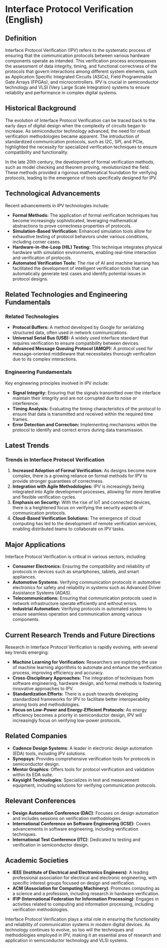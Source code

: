 # Interface Protocol Verification (English)

## Definition

Interface Protocol Verification (IPV) refers to the systematic process of ensuring that the communication protocols between various hardware components operate as intended. This verification process encompasses the assessment of data integrity, timing, and functional correctness of the protocols that govern interactions among different system elements, such as Application Specific Integrated Circuits (ASICs), Field Programmable Gate Arrays (FPGAs), and microcontrollers. IPV is crucial in semiconductor technology and VLSI (Very Large Scale Integration) systems to ensure reliability and performance in complex digital systems.

## Historical Background

The evolution of Interface Protocol Verification can be traced back to the early days of digital design when the complexity of circuits began to increase. As semiconductor technology advanced, the need for robust verification methodologies became apparent. The introduction of standardized communication protocols, such as I2C, SPI, and PCIe, highlighted the necessity for specialized verification techniques to ensure compatibility and functionality.

In the late 20th century, the development of formal verification methods, such as model checking and theorem proving, revolutionized the field. These methods provided a rigorous mathematical foundation for verifying protocols, leading to the emergence of tools specifically designed for IPV.

## Technological Advancements

Recent advancements in IPV technologies include:

- **Formal Methods:** The application of formal verification techniques has become increasingly sophisticated, leveraging mathematical abstractions to prove correctness properties of protocols.
- **Simulation-Based Verification:** Enhanced simulation tools allow for exhaustive testing of protocol behaviors under various conditions, including corner cases.
- **Hardware-in-the-Loop (HIL) Testing:** This technique integrates physical hardware with simulation environments, enabling real-time interaction and verification of protocols.
- **Automated Verification Tools:** The rise of AI and machine learning has facilitated the development of intelligent verification tools that can automatically generate test cases and identify potential issues in protocol designs.

## Related Technologies and Engineering Fundamentals

### Related Technologies

- **Protocol Buffers:** A method developed by Google for serializing structured data, often used in network communications.
- **Universal Serial Bus (USB):** A widely used interface standard that requires verification to ensure compatibility between devices.
- **Advanced Message Queuing Protocol (AMQP):** A protocol used for message-oriented middleware that necessitates thorough verification due to its complex interactions.

### Engineering Fundamentals

Key engineering principles involved in IPV include:

- **Signal Integrity:** Ensuring that the signals transmitted over the interface maintain their integrity and are not corrupted due to noise or interference.
- **Timing Analysis:** Evaluating the timing characteristics of the protocol to ensure that data is transmitted and received within the required time frames.
- **Error Detection and Correction:** Implementing mechanisms within the protocol to identify and correct errors during data transmission.

## Latest Trends

### Trends in Interface Protocol Verification

1. **Increased Adoption of Formal Verification:** As designs become more complex, there is a growing reliance on formal methods for IPV to provide stronger guarantees of correctness.
2. **Integration with Agile Methodologies:** IPV is increasingly being integrated into Agile development processes, allowing for more iterative and flexible verification cycles.
3. **Emphasis on Security:** With the rise of IoT and connected devices, there is a heightened focus on verifying the security aspects of communication protocols.
4. **Cloud-Based Verification Solutions:** The emergence of cloud computing has led to the development of remote verification services, enabling distributed teams to collaborate on IPV tasks.

## Major Applications

Interface Protocol Verification is critical in various sectors, including:

- **Consumer Electronics:** Ensuring the compatibility and reliability of protocols in devices such as smartphones, tablets, and smart appliances.
- **Automotive Systems:** Verifying communication protocols in automotive electronics for safety and reliability in systems such as Advanced Driver Assistance Systems (ADAS).
- **Telecommunications:** Ensuring that communication protocols used in network infrastructure operate efficiently and without errors.
- **Industrial Automation:** Verifying protocols in automated systems to ensure seamless operation and communication among various components.

## Current Research Trends and Future Directions

Research in Interface Protocol Verification is rapidly evolving, with several key trends emerging:

- **Machine Learning for Verification:** Researchers are exploring the use of machine learning algorithms to automate and enhance the verification process, improving efficiency and accuracy.
- **Cross-Disciplinary Approaches:** The integration of techniques from software engineering, hardware design, and formal methods is fostering innovative approaches to IPV.
- **Standardization Efforts:** There is a push towards developing standardized frameworks for IPV to facilitate better interoperability among tools and methodologies.
- **Focus on Low-Power and Energy-Efficient Protocols:** As energy efficiency becomes a priority in semiconductor design, IPV will increasingly focus on verifying low-power protocols.

## Related Companies

- **Cadence Design Systems**: A leader in electronic design automation (EDA) tools, including IPV solutions.
- **Synopsys**: Provides comprehensive verification tools for protocols in semiconductor design.
- **Mentor Graphics**: Offers tools for protocol verification and validation within its EDA suite.
- **Keysight Technologies**: Specializes in test and measurement equipment, including solutions for verifying communication protocols.

## Relevant Conferences

- **Design Automation Conference (DAC)**: Focuses on design automation and includes sessions on verification methodologies.
- **International Conference on Software Engineering (ICSE)**: Covers advancements in software engineering, including verification techniques.
- **International Test Conference (ITC)**: Dedicated to testing and verification in semiconductor design.

## Academic Societies

- **IEEE (Institute of Electrical and Electronics Engineers)**: A leading professional association for electrical and electronic engineering, with specific interest groups focused on design and verification.
- **ACM (Association for Computing Machinery)**: Promotes computing as a science and a profession, including research in hardware verification.
- **IFIP (International Federation for Information Processing)**: Engages in activities related to computing and information processing, including verification methodologies.

Interface Protocol Verification plays a vital role in ensuring the functionality and reliability of communication systems in modern digital devices. As technology continues to evolve, so too will the techniques and methodologies employed in IPV, making it an essential area of research and application in semiconductor technology and VLSI systems.
